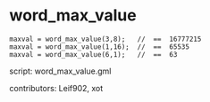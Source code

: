 word_max_value
==============

    maxval = word_max_value(3,8);   //  ==  16777215
    maxval = word_max_value(1,16);  //  ==  65535
    maxval = word_max_value(6,1);   //  ==  63

script: word_max_value.gml

contributors: Leif902, xot
